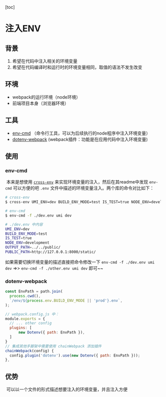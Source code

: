 [toc]

# 注入ENV

## 背景

1. 希望在代码中注入相关的环境变量
2. 希望在代码编译时和运行时的环境变量相同，取值的语法不发生改变

## 环境

- webpack的运行环境（node环境）
- 前端项目本身（浏览器环境）

## 工具

- [env-cmd](https://github.com/toddbluhm/env-cmd#readme) （命令行工具，可以为后续执行的node程序中注入环境变量）
- [dotenv-webpack](https://github.com/mrsteele/dotenv-webpack#readme) (webpack插件：功能是在应用代码中注入环境变量)

## 使用

### env-cmd

​	本来是想使用 [`cross-env`](https://github.com/kentcdodds/cross-env)  来实现环境变量的注入，然后在其readme中发现 `env-cmd` 可以方便的吧 `.env` 文件中描述的环境变量注入。两个库的命令对比如下：

```bash
# cross-env
$ cross-env UMI_ENV=dev BUILD_ENV_MODE=test IS_TEST=true NODE_ENV=development OUTPUT_PATH=../../public/ PUBLIC_PATH=http://127.0.0.1:8000/static/ umi dev

# env-cmd
$ env-cmd -f ./dev.env umi dev

# ./dev.env 中内容
UMI_ENV=dev 
BUILD_ENV_MODE=test 
IS_TEST=true 
NODE_ENV=development 
OUTPUT_PATH=../../public/ 
PUBLIC_PATH=http://127.0.0.1:8000/static/
```

如果需要切换环境变量的描述直接把命令修改一下 `env-cmd -f ./dev.env umi dev` =>> `env-cmd -f ./other.env umi dev` 即可~~

### dotenv-webpack

```js
const EnvPath = path.join(
  process.cwd(),
  `/env/${process.env.BUILD_ENV_MODE || 'prod'}.env`,
);

// webpack.config.js 中：
module.exports = {
  // ... other config
  plugins: [
      new Dotenv({ path: EnvPath }),
  ]
}
// 集成其他手脚架中需要使用 chainWebpack 添加插件
chainWebpack(config) {
  config.plugin('dotenv').use(new Dotenv({ path: EnvPath }));
},
```



## 优势

​	可以以一个文件的形式描述想要注入的环境变量，并且注入方便